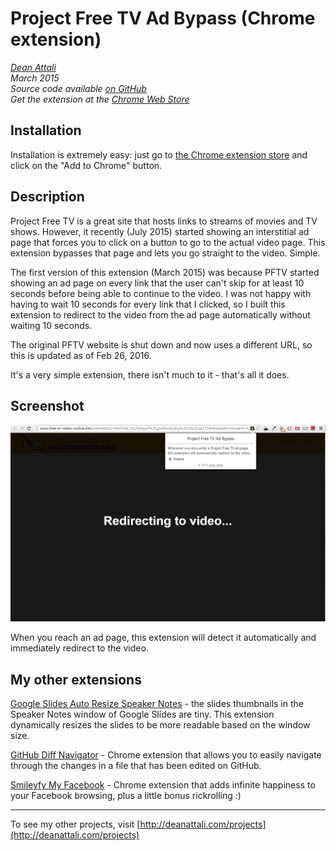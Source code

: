 # Project Free TV Ad Bypass (Chrome extension)

_[Dean Attali](http://deanattali.com)_    
_March 2015_    
_Source code available [on GitHub](https://github.com/daattali/pftv-ad-bypass-extension)_     
_Get the extension at the [Chrome Web Store](https://chrome.google.2com/webstore/detail/project-free-tv-ad-bypass/modfjcgeknfglkdgckkomdcgokkjaadd)_  


## Installation

Installation is extremely easy: just go to [the Chrome extension store](https://chrome.google.com/webstore/detail/project-free-tv-ad-bypass/modfjcgeknfglkdgckkomdcgokkjaadd) and click on the "Add to Chrome" button.

## Description

Project Free TV is a great site that hosts links to streams of movies and TV shows. However, it recently (July 2015) started showing an interstitial ad page that forces you to click on a button to go to the actual video page.  This extension bypasses that page and lets you go straight to the video. Simple.

The first version of this extension (March 2015) was because PFTV started showing an ad page on every link that the user can't skip for at least 10 seconds before being able to continue to the video.  I was not happy with having to wait 10 seconds for every link that I clicked, so I built this extension to redirect to the video from the ad page automatically without waiting 10 seconds.

The original PFTV website is shut down and now uses a different URL, so this is updated as of Feb 26, 2016.

It's a very simple extension, there isn't much to it - that's all it does.

## Screenshot

![Screenshot](./img/doc/screenshot-enabled.png)

When you reach an ad page, this extension will detect it automatically and immediately redirect to the video.

## My other extensions

[Google Slides Auto Resize Speaker Notes](https://github.com/daattali/gslides-betternotes-extension) - the slides thumbnails in the Speaker Notes window of Google Slides are tiny. This extension dynamically resizes the slides to be more readable based on the window size.

[GitHub Diff Navigator](https://github.com/daattali/github-diff-navigator-extension) - Chrome extension that allows you to easily navigate through the changes in a file that has been edited on GitHub.

[Smileyfy My Facebook](https://github.com/daattali/smileyfy-my-facebook-extension) - Chrome extension that adds infinite happiness to your Facebook browsing, plus a little bonus rickrolling :) 

---

To see my other projects, visit [http://deanattali.com/projects](http://deanattali.com/projects)
